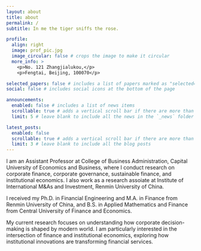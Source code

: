 ```yaml
---
layout: about
title: about
permalink: /
subtitle: In me the tiger sniffs the rose.

profile:
  align: right
  image: prof_pic.jpg
  image_circular: false # crops the image to make it circular
  more_info: >
    <p>No. 121 Zhangjialukou,</p>
    <p>Fengtai, Beijing, 100070</p>

selected_papers: false # includes a list of papers marked as "selected={true}"
social: false # includes social icons at the bottom of the page

announcements:
  enabled: false # includes a list of news items
  scrollable: true # adds a vertical scroll bar if there are more than 3 news items
  limit: 5 # leave blank to include all the news in the `_news` folder

latest_posts:
  enabled: false
  scrollable: true # adds a vertical scroll bar if there are more than 3 new posts items
  limit: 3 # leave blank to include all the blog posts
---
```


I am an Assistant Professor at College of Business Administration, Capital University of Economics and Business, where I conduct research on corporate finance, corporate governance, sustainable finance, and institutional economics. I also work as a research assoiate at Institute of International M&As and Investment, Renmin University of China.

I received my Ph.D. in Financial Engineering and M.A. in Finance from Renmin University of China, and B.S. in Applied Mathematics and Finance from Central University of Finance and Economics.

My current research focuses on understanding how corporate decision-making is shaped by modern world. I am particularly interested in the intersection of finance and institutional economics, exploring how institutional innovations are transforming financial services.
